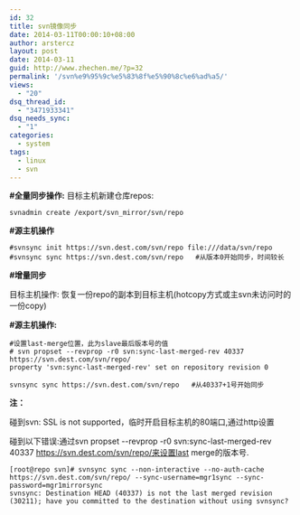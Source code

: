 ```yaml
---
id: 32
title: svn镜像同步
date: 2014-03-11T00:00:10+08:00
author: arstercz
layout: post
date: 2014-03-11
guid: http://www.zhechen.me/?p=32
permalink: '/svn%e9%95%9c%e5%83%8f%e5%90%8c%e6%ad%a5/'
views:
  - "20"
dsq_thread_id:
  - "3471933341"
dsq_needs_sync:
  - "1"
categories:
  - system
tags:
  - linux
  - svn
---
```

<b>#全量同步操作:</b>
目标主机新建仓库repos:
```
svnadmin create /export/svn_mirror/svn/repo
```

<b>#源主机操作</b>
```
#svnsync init https://svn.dest.com/svn/repo file:///data/svn/repo
#svnsync sync https://svn.dest.com/svn/repo   #从版本0开始同步，时间较长
```
<!--more-->

<b>#增量同步</b>

目标主机操作:
恢复一份repo的副本到目标主机(hotcopy方式或主svn未访问时的一份copy)

<b>#源主机操作:</b>
```
#设置last-merge位置，此为slave最后版本号的值
# svn propset --revprop -r0 svn:sync-last-merged-rev 40337 https://svn.dest.com/svn/repo/
property 'svn:sync-last-merged-rev' set on repository revision 0

svnsync sync https://svn.dest.com/svn/repo   #从40337+1号开始同步
```

<b>注：</b>

碰到svn: SSL is not supported，临时开启目标主机的80端口,通过http设置

碰到以下错误:通过svn propset --revprop -r0 svn:sync-last-merged-rev 40337 https://svn.dest.com/svn/repo/来设置last merge的版本号.
```
[root@repo svn]# svnsync sync --non-interactive --no-auth-cache https://svn.dest.com/svn/repo/ --sync-username=mgr1sync --sync-password=mgr1mirrorsync
svnsync: Destination HEAD (40337) is not the last merged revision (30211); have you committed to the destination without using svnsync?
```